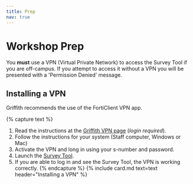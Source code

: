 ```yaml
---
title: Prep
nav: true
--- 
```


# Workshop Prep

You **must** use a VPN (Virtual Private Network) to access the Survey Tool if you are off-campus. If you attempt to access it without a VPN you will be presented with a 'Permission Denied' message.

## Installing a VPN

Griffith recommends the use of the FortiClient VPN app.

{% capture text %}
1. Read the instructions at the [Griffith VPN page](https://intranet.secure.griffith.edu.au/computing/remote-access/virtual-private-network) (*login required*).
2. Follow the instructions for your system (Staff computer, Windows or Mac)
3. Activate the VPN and long in using your s-number and password.
3. Launch the [Survey Tool](https://prodsurvey.rcs.griffith.edu.au/prodls200/index.php/admin/index).
5. If you are able to log in and see the Survey Tool, the VPN is working correctly.
{% endcapture %}
{% include card.md text=text header="Installing a VPN" %}

